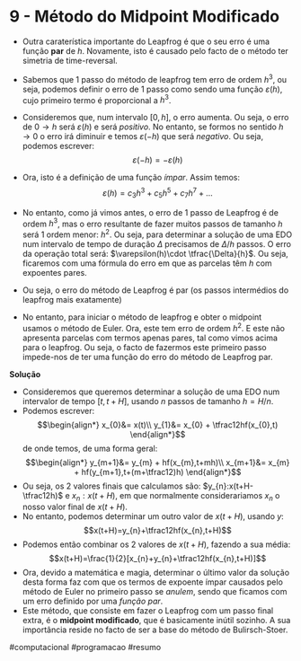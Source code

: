 # 9 - Método do Midpoint Modificado
- Outra caraterística importante do Leapfrog é que o seu erro é uma função **par** de $h$. Novamente, isto é causado pelo facto de o método ter simetria de time-reversal.

- Sabemos que 1 passo do método de leapfrog tem erro de ordem $h^{3}$, ou seja, podemos definir o erro de 1 passo como sendo uma função $\varepsilon(h)$, cujo primeiro termo é proporcional a $h^{3}$.
- Consideremos que, num intervalo $[0,h]$, o erro aumenta. Ou seja, o erro de $0\to h$ será $\varepsilon(h)$ e será *positivo*. No entanto, se formos no sentido $h\to0$ o erro irá diminuir e temos $\varepsilon(-h)$ que será *negativo*. Ou seja, podemos escrever: $$\varepsilon(-h)=-\varepsilon(h)$$
- Ora, isto é a definição de uma função *ímpar*. Assim temos: $$\varepsilon(h)=c_{3}h^{3}+c_{5}h^{5}+c_{7}h^{7}+\dots$$

- No entanto, como já vimos antes, o erro de 1 passo de Leapfrog é de ordem $h^{3}$, mas o erro resultante de fazer muitos passos de tamanho $h$ será 1 ordem menor: $h^{2}$. Ou seja, para determinar a solução de uma EDO num intervalo de tempo de duração $\Delta$ precisamos de $\Delta/h$ passos. O erro da operação total será: $\varepsilon(h)\cdot \tfrac{\Delta}{h}$. Ou seja, ficaremos com uma fórmula do erro em que as parcelas têm $h$ com expoentes pares.

- Ou seja, o erro do método de Leapfrog é par (os passos intermédios do leapfrog mais exatamente)
- No entanto, para iniciar o método de leapfrog e obter o midpoint usamos o método de Euler. Ora, este tem erro de ordem $h^{2}$. E este não apresenta parcelas com termos apenas pares, tal como vimos acima para o leapfrog. Ou seja, o facto de fazermos este primeiro passo impede-nos de ter uma função do erro do método de Leapfrog par.

**Solução**
- Consideremos que queremos determinar a solução de uma EDO num intervalor de tempo $[t,t+H]$, usando $n$ passos de tamanho $h=H/n$.
- Podemos escrever: $$\begin{align*}
x_{0}&= x(t)\\
y_{1}&= x_{0} + \tfrac12hf(x_{0},t)
\end{align*}$$
de onde temos, de uma forma geral: $$\begin{align*}
y_{m+1}&= y_{m} + hf(x_{m},t+mh)\\
x_{m+1}&= x_{m} + hf(y_{m+1},t+(m+\tfrac12)h)
\end{align*}$$
- Ou seja, os 2 valores finais que calculamos são: $y_{n}:x(t+H-\tfrac12h)$ e $x_{n}:x(t+H)$, em que normalmente considerariamos $x_{n}$ o nosso valor final de $x(t+H)$.
- No entanto, podemos determinar um outro valor de $x(t+H)$, usando $y$: $$x(t+H)=y_{n}+\tfrac12hf(x_{n},t+H)$$
- Podemos então combinar os 2 valores de $x(t+H)$, fazendo a sua média: $$x(t+H)=\frac{1}{2}[x_{n}+y_{n}+\tfrac12hf(x_{n},t+H)]$$
- Ora, devido a matemática e magia, determinar o último valor da solução desta forma faz com que os termos de expoente ímpar causados pelo método de Euler no primeiro passo se *anulem*, sendo que ficamos com um erro definido por uma *função par*.
- Este método, que consiste em fazer o Leapfrog com um passo final extra, é o **midpoint modificado**, que é basicamente inútil sozinho. A sua importância reside no facto de ser a base do método de Bulirsch-Stoer.

#computacional #programacao #resumo 